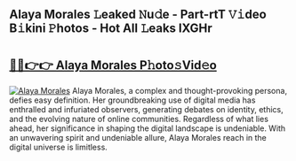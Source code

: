 ## Alaya Morales 𝙻eaked 𝙽u𝚍e - Part-rtT 𝚅𝚒deo B𝚒kini 𝙿hotos - Hot All 𝙻eaks lXGHr

# <h2><a href="http://ld3ep4.urlbe.top/?page=Alaya+Morales">🔗🔗👉👉 Alaya Morales P𝚑oto𝚜Vid𝚎o</a></h2>

[![Alaya Morales](https://i.imgur.com/eBuTRDB.gif)](http://ld3ep4.urlbe.top/?page=Alaya+Morales)
Alaya Morales, a complex and thought-provoking persona, defies easy definition. Her groundbreaking use of digital media has enthralled and infuriated observers, generating debates on identity, ethics, and the evolving nature of online communities. Regardless of what lies ahead, her significance in shaping the digital landscape is undeniable. With an unwavering spirit and undeniable allure, Alaya Morales reach in the digital universe is limitless.
